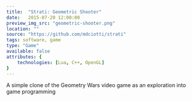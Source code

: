 ```yaml
---
title:  "Strati: Geometric Shooter"
date:   2015-07-20 12:00:00
preview_img_src: "geometric-shooter.png"
location: ""
source: "https://github.com/mdciotti/strati"
tags: software, game
type: "Game"
available: false
attributes: {
	technologies: [Lua, C++, OpenGL]
}
---
```


A simple clone of the Geometry Wars video game as an exploration into game programming
